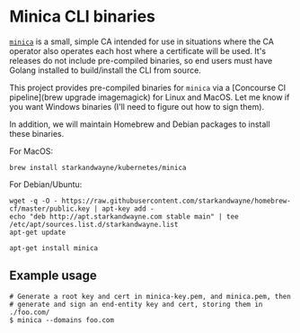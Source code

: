 # Minica CLI binaries

[`minica`](https://github.com/jsha/minica) is a small, simple CA intended for use in situations where the CA operator also operates each host where a certificate will be used. It's releases do not include pre-compiled binaries, so end users must have Golang installed to build/install the CLI from source.

This project provides pre-compiled binaries for `minica` via a [Concourse CI pipeline](brew upgrade imagemagick) for Linux and MacOS. Let me know if you want Windows binaries (I'll need to figure out how to sign them).

In addition, we will maintain Homebrew and Debian packages to install these binaries.

For MacOS:

```plain
brew install starkandwayne/kubernetes/minica
```

For Debian/Ubuntu:

```plain
wget -q -O - https://raw.githubusercontent.com/starkandwayne/homebrew-cf/master/public.key | apt-key add -
echo "deb http://apt.starkandwayne.com stable main" | tee /etc/apt/sources.list.d/starkandwayne.list
apt-get update

apt-get install minica
```

## Example usage

```plain
# Generate a root key and cert in minica-key.pem, and minica.pem, then
# generate and sign an end-entity key and cert, storing them in ./foo.com/
$ minica --domains foo.com
```
